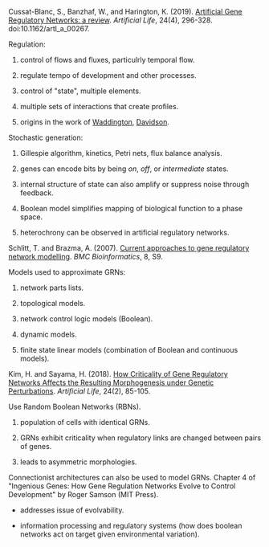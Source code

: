 Cussat-Blanc, S., Banzhaf, W., and Harington, K. (2019). [Artificial Gene Regulatory Networks: a review](https://www.researchgate.net/publication/330646881_Artificial_Gene_Regulatory_Networks-A_Review). _Artificial Life_, 24(4), 296-328. doi:10.1162/artl_a_00267.

Regulation:  

1) control of flows and fluxes, particulrly temporal flow.

2) regulate tempo of development and other processes.

3) control of "state", multiple elements.

4) multiple sets of interactions that create profiles.

5) origins in the work of [Waddington](https://en.wikipedia.org/wiki/C._H._Waddington), [Davidson](https://en.wikipedia.org/wiki/Eric_H._Davidson).

Stochastic generation:  

1) Gillespie algorithm, kinetics, Petri nets, flux balance analysis.

2) genes can encode bits by being _on_, _off_, or _intermediate_ states.

3) internal structure of state can also amplify or suppress noise through feedback.

4) Boolean model simplifies mapping of biological function to a phase space.

5) heterochrony can be observed in artificial regulatory networks.

Schlitt, T. and Brazma, A. (2007). [Current approaches to gene regulatory network modelling](https://bmcbioinformatics.biomedcentral.com/articles/10.1186/1471-2105-8-S6-S9). _BMC Bioinformatics_, 8, S9.

Models used to approximate GRNs:

1) network parts lists.

2) topological models.

3) network control logic models (Boolean).

4) dynamic models.

5) finite state linear models (combination of Boolean and continuous models).

Kim, H. and Sayama, H. (2018). [How Criticality of Gene Regulatory Networks Affects the Resulting Morphogenesis under Genetic Perturbations](https://arxiv.org/ftp/arxiv/papers/1801/1801.04919.pdf). _Artificial Life_, 24(2), 85-105.

Use Random Boolean Networks (RBNs).

1) population of cells with identical GRNs.

2) GRNs exhibit criticality when regulatory links are changed between pairs of genes.

3) leads to asymmetric morphologies.

Connectionist architectures can also be used to model GRNs. Chapter 4 of "Ingenious Genes: How Gene Regulation Networks Evolve to Control Development" by Roger Samson (MIT Press).

* addresses issue of evolvability.

* information processing and regulatory systems (how does boolean networks act on target given environmental variation).
